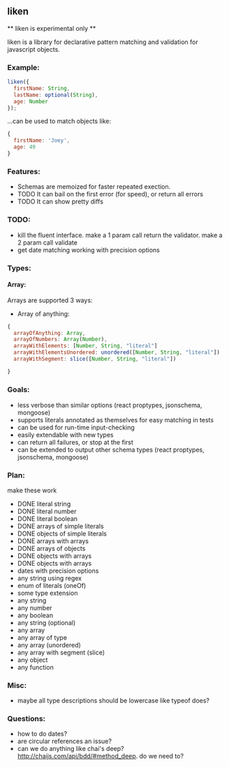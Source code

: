 ## liken

** liken is experimental only **

liken is a library for declarative pattern matching and
validation for javascript objects.

### Example:

```javascript
liken({
  firstName: String,
  lastName: optional(String),
  age: Number
});
```

...can be used to match objects like:
```javascript
{
  firstName: 'Joey',
  age: 49
}

```

### Features:

* Schemas are memoized for faster repeated exection.
* TODO It can bail on the first error (for speed), or return all errors
* TODO It can show pretty diffs

### TODO:
* kill the fluent interface.  make a 1 param call return the validator. make a 2 param call validate
* get date matching working with precision options

### Types:

#### Array:

Arrays are supported 3 ways:

* Array of anything:

```javascript
{
  arrayOfAnything: Array,
  arrayOfNumbers: Array(Number),
  arrayWithElements: [Number, String, "literal"]
  arrayWithElementsUnordered: unordered([Number, String, "literal"])
  arrayWithSegment: slice([Number, String, "literal"])

}
```

#####


### Goals:
* less verbose than similar options (react proptypes, jsonschema, mongoose)
* supports literals annotated as themselves for easy matching in tests
* can be used for run-time input-checking
* easily extendable with new types
* can return all failures, or stop at the first
* can be extended to output other schema types (react proptypes,
  jsonschema, mongoose)


### Plan:
make these work
* DONE literal string
* DONE literal number
* DONE literal boolean
* DONE arrays of simple literals
* DONE objects of simple literals
* DONE arrays with arrays
* DONE arrays of objects
* DONE objects with arrays
* DONE objects with arrays
* dates with precision options
* any string using regex
* enum of literals (oneOf)
* some type extension
* any string
* any number
* any boolean
* any string (optional)
* any array
* any array of type
* any array (unordered)
* any array with segment (slice)
* any object
* any function

### Misc:
* maybe all type descriptions should be lowercase like typeof does?

### Questions:
* how to do dates?
* are circular references an issue?
* can we do anything like chai's deep? http://chaijs.com/api/bdd/#method_deep. do we need to?









